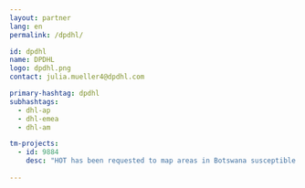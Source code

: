 ```yaml
---
layout: partner
lang: en
permalink: /dpdhl/

id: dpdhl
name: DPDHL
logo: dpdhl.png
contact: julia.mueller4@dpdhl.com

primary-hashtag: dpdhl
subhashtags:
  - dhl-ap
  - dhl-emea
  - dhl-am

tm-projects:
  - id: 9884
    desc: "HOT has been requested to map areas in Botswana susceptible to, or identified as impacted, by the COVID-19 outbreak. Please join our global effort to help control this disease by mapping on this project."
    
---
```


